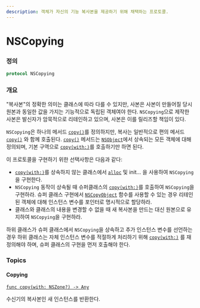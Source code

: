 ```yaml
---
description: 객체가 자신의 기능 복사본을 제공하기 위해 채택하는 프로토콜.
---
```


# NSCopying

### 정의

```swift
protocol NSCopying
```

### 개요

"복사본"의 정확한 의미는 클래스에 따라 다를 수 있지만, 사본은 사본이 만들어질 당시 원본과 동일한 값을 가지는 기능적으로 독립된 객체여야 한다. `NSCopying`으로 제작한 사본은 발신자가 암묵적으로 리테인하고 있으며, 사본은 이를 릴리즈할 책임이 있다.

`NSCopying`은 하나의 메서드 [`copy()`](https://developer.apple.com/documentation/objectivec/nsobject/1418807-copy)를 정의하지만, 복사는 일반적으로 편의 메서드 [`copy()`](https://developer.apple.com/documentation/objectivec/nsobject/1418807-copy) 와 함께 호출된다. [`copy()`](https://developer.apple.com/documentation/objectivec/nsobject/1418807-copy) 메서드는 [`NSObject`](https://developer.apple.com/documentation/objectivec/nsobject)에서 상속되는 모든 객체에 대해 정의되며, 기본 구역으로 [`copy(with:)`](https://developer.apple.com/documentation/foundation/nscopying/1410311-copy)를 호출하기만 하면 된다.

이 프로토콜을 구현하기 위한 선택사항은 다음과 같다:

* [`copy(with:)`](https://developer.apple.com/documentation/foundation/nscopying/1410311-copy)를 상속하지 않는 클래스에서 [`alloc`](https://developer.apple.com/documentation/objectivec/nsobject/1571958-alloc) 및 init... 을 사용하여 `NSCopying`을 구현한다.
* `NSCopying` 동작이 상속될 때 슈퍼클래스의 [`copy(with:)`](https://developer.apple.com/documentation/foundation/nscopying/1410311-copy)를 호출하여 `NSCopying`을 구현하라. 슈퍼 클래스 구현에서 [`NSCopyObject`](https://developer.apple.com/documentation/foundation/1587928-nscopyobject) 함수를 사용할 수 있는 경우 리테인된 객체에 대해 인스턴스 변수를 포인터로 명시적으로 할당하라.
* 클래스와 클래스의 내용을 변경할 수 없을 때 새 복사본을 만드는 대신 원본으로 유지하여 `NSCopying`을 구현하라.

하위 클래스가 슈퍼 클래스에서 `NSCopying`을 상속하고 추가 인스턴스 변수를 선언하는 경우 하위 클래스는 자체 인스턴스 변수를 적절하게 처리하기 위해 [`copy(with:)`](https://developer.apple.com/documentation/foundation/nscopying/1410311-copy) 를 재정의해야 하며, 슈퍼 클래스의 구현을 먼저 호출해야 한다.

### Topics

#### Copying

[`func copy(with: NSZone?) -> Any`](https://developer.apple.com/documentation/foundation/nscopying/1410311-copy)

수신기의 복사본인 새 인스턴스를 반환한다.



